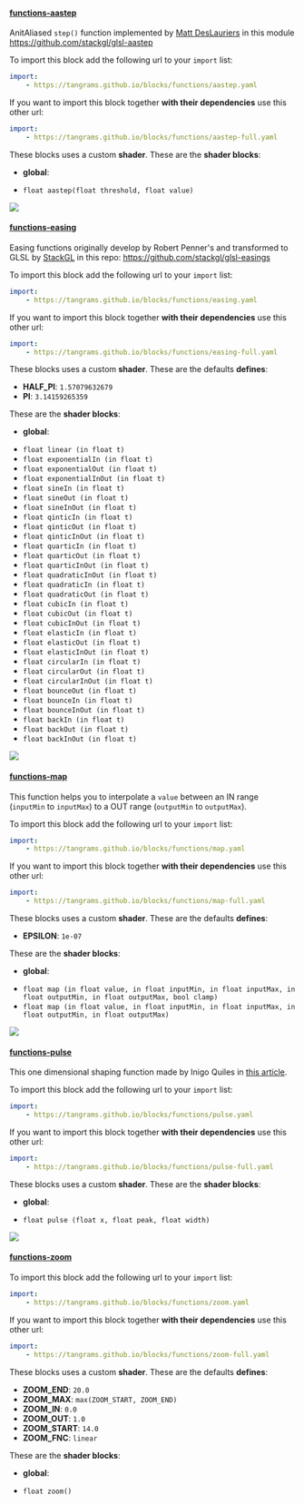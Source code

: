 

#### [functions-aastep](http://tangrams.github.io/blocks/#functions-aastep) <a href="https://github.com/tangrams/blocks/blob/gh-pages/functions/aastep.yaml" target="_blank"><i class="fa fa-github" aria-hidden="true"></i></a>

AnitAliased ```step()``` function implemented by [Matt DesLauriers](https://twitter.com/mattdesl) in this module <https://github.com/stackgl/glsl-aastep>



To import this block add the following url to your `import` list:

```yaml
import:
    - https://tangrams.github.io/blocks/functions/aastep.yaml
```




If you want to import this block together **with their dependencies** use this other url:

```yaml
import:
    - https://tangrams.github.io/blocks/functions/aastep-full.yaml
```


These blocks uses a custom **shader**. These are the **shader blocks**:

- **global**:
 + `float aastep(float threshold, float value) `

![](https://mapzen.com/common/styleguide/images/divider/compass-red.png)


#### [functions-easing](http://tangrams.github.io/blocks/#functions-easing) <a href="https://github.com/tangrams/blocks/blob/gh-pages/functions/easing.yaml" target="_blank"><i class="fa fa-github" aria-hidden="true"></i></a>

Easing functions originally develop by Robert Penner's and transformed to GLSL by [StackGL](http://stack.gl/) in this repo: <https://github.com/stackgl/glsl-easings>



To import this block add the following url to your `import` list:

```yaml
import:
    - https://tangrams.github.io/blocks/functions/easing.yaml
```




If you want to import this block together **with their dependencies** use this other url:

```yaml
import:
    - https://tangrams.github.io/blocks/functions/easing-full.yaml
```


These blocks uses a custom **shader**. These are the defaults **defines**:
 - **HALF_PI**: ```1.57079632679```
 - **PI**: ```3.14159265359```

These are the **shader blocks**:

- **global**:
 + `float linear (in float t) `
 + `float exponentialIn (in float t) `
 + `float exponentialOut (in float t) `
 + `float exponentialInOut (in float t) `
 + `float sineIn (in float t) `
 + `float sineOut (in float t) `
 + `float sineInOut (in float t) `
 + `float qinticIn (in float t) `
 + `float qinticOut (in float t) `
 + `float qinticInOut (in float t) `
 + `float quarticIn (in float t) `
 + `float quarticOut (in float t) `
 + `float quarticInOut (in float t) `
 + `float quadraticInOut (in float t) `
 + `float quadraticIn (in float t) `
 + `float quadraticOut (in float t) `
 + `float cubicIn (in float t) `
 + `float cubicOut (in float t) `
 + `float cubicInOut (in float t) `
 + `float elasticIn (in float t) `
 + `float elasticOut (in float t) `
 + `float elasticInOut (in float t) `
 + `float circularIn (in float t) `
 + `float circularOut (in float t) `
 + `float circularInOut (in float t) `
 + `float bounceOut (in float t) `
 + `float bounceIn (in float t) `
 + `float bounceInOut (in float t) `
 + `float backIn (in float t) `
 + `float backOut (in float t) `
 + `float backInOut (in float t) `

![](https://mapzen.com/common/styleguide/images/divider/compass-red.png)


#### [functions-map](http://tangrams.github.io/blocks/#functions-map) <a href="https://github.com/tangrams/blocks/blob/gh-pages/functions/map.yaml" target="_blank"><i class="fa fa-github" aria-hidden="true"></i></a>

This function helps you to interpolate a `value` between an IN range (`inputMin` to `inputMax`) to a OUT range (`outputMin` to `outputMax`). 



To import this block add the following url to your `import` list:

```yaml
import:
    - https://tangrams.github.io/blocks/functions/map.yaml
```




If you want to import this block together **with their dependencies** use this other url:

```yaml
import:
    - https://tangrams.github.io/blocks/functions/map-full.yaml
```


These blocks uses a custom **shader**. These are the defaults **defines**:
 - **EPSILON**: ```1e-07```

These are the **shader blocks**:

- **global**:
 + `float map (in float value, in float inputMin, in float inputMax, in float outputMin, in float outputMax, bool clamp) `
 + `float map (in float value, in float inputMin, in float inputMax, in float outputMin, in float outputMax) `

![](https://mapzen.com/common/styleguide/images/divider/compass-red.png)


#### [functions-pulse](http://tangrams.github.io/blocks/#functions-pulse) <a href="https://github.com/tangrams/blocks/blob/gh-pages/functions/pulse.yaml" target="_blank"><i class="fa fa-github" aria-hidden="true"></i></a>

This one dimensional shaping function made by Inigo Quiles in [this article](http://www.iquilezles.org/www/articles/functions/functions.htm).



To import this block add the following url to your `import` list:

```yaml
import:
    - https://tangrams.github.io/blocks/functions/pulse.yaml
```




If you want to import this block together **with their dependencies** use this other url:

```yaml
import:
    - https://tangrams.github.io/blocks/functions/pulse-full.yaml
```


These blocks uses a custom **shader**. These are the **shader blocks**:

- **global**:
 + `float pulse (float x, float peak, float width) `

![](https://mapzen.com/common/styleguide/images/divider/compass-red.png)


#### [functions-zoom](http://tangrams.github.io/blocks/#functions-zoom) <a href="https://github.com/tangrams/blocks/blob/gh-pages/functions/zoom.yaml" target="_blank"><i class="fa fa-github" aria-hidden="true"></i></a>



To import this block add the following url to your `import` list:

```yaml
import:
    - https://tangrams.github.io/blocks/functions/zoom.yaml
```




If you want to import this block together **with their dependencies** use this other url:

```yaml
import:
    - https://tangrams.github.io/blocks/functions/zoom-full.yaml
```


These blocks uses a custom **shader**. These are the defaults **defines**:
 - **ZOOM_END**: ```20.0```
 - **ZOOM_MAX**: ```max(ZOOM_START, ZOOM_END)```
 - **ZOOM_IN**: ```0.0```
 - **ZOOM_OUT**: ```1.0```
 - **ZOOM_START**: ```14.0```
 - **ZOOM_FNC**: ```linear```

These are the **shader blocks**:

- **global**:
 + `float zoom() `
